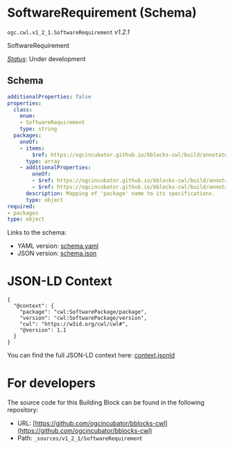 
# SoftwareRequirement (Schema)

`ogc.cwl.v1_2_1.SoftwareRequirement` *v1.2.1*

SoftwareRequirement

[*Status*](http://www.opengis.net/def/status): Under development

## Schema

```yaml
additionalProperties: false
properties:
  class:
    enum:
    - SoftwareRequirement
    type: string
  packages:
    oneOf:
    - items:
        $ref: https://ogcincubator.github.io/bblocks-cwl/build/annotated/cwl/v1_2_1/SoftwarePackage/schema.yaml
      type: array
    - additionalProperties:
        oneOf:
        - $ref: https://ogcincubator.github.io/bblocks-cwl/build/annotated/cwl/v1_2_1/SoftwarePackageSpecs/schema.yaml
        - $ref: https://ogcincubator.github.io/bblocks-cwl/build/annotated/cwl/v1_2_1/SoftwarePackage/schema.yaml
      description: Mapping of 'package' name to its specifications.
      type: object
required:
- packages
type: object

```

Links to the schema:

* YAML version: [schema.yaml](https://ogcincubator.github.io/bblocks-cwl/build/annotated/cwl/v1_2_1/SoftwareRequirement/schema.json)
* JSON version: [schema.json](https://ogcincubator.github.io/bblocks-cwl/build/annotated/cwl/v1_2_1/SoftwareRequirement/schema.yaml)


# JSON-LD Context

```jsonld
{
  "@context": {
    "package": "cwl:SoftwarePackage/package",
    "version": "cwl:SoftwarePackage/version",
    "cwl": "https://w3id.org/cwl/cwl#",
    "@version": 1.1
  }
}
```

You can find the full JSON-LD context here:
[context.jsonld](https://ogcincubator.github.io/bblocks-cwl/build/annotated/cwl/v1_2_1/SoftwareRequirement/context.jsonld)


# For developers

The source code for this Building Block can be found in the following repository:

* URL: [https://github.com/ogcincubator/bblocks-cwl](https://github.com/ogcincubator/bblocks-cwl)
* Path: `_sources/v1_2_1/SoftwareRequirement`

